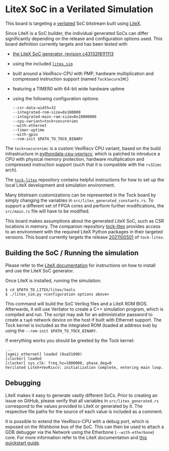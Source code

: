 LiteX SoC in a Verilated Simulation
============================================

This board is targeting a
[verilated](https://www.veripool.org/wiki/verilator) SoC bitstream
built using [LiteX](https://github.com/enjoy-digital/litex).

Since LiteX is a SoC builder, the individual generated SoCs can differ
significantly depending on the release and configuration options
used. This board definition currently targets and has been tested with
- [the LiteX SoC generator, revision
  c43132f81f1113](https://github.com/enjoy-digital/litex/tree/c43132f81f1113)
- using the included
  [`litex_sim`](https://github.com/enjoy-digital/litex/blob/c43132f81f1113/litex/tools/litex_sim.py)
- built around a VexRiscv-CPU with PMP, hardware multiplication and
  compressed instruction support (named `TockSecureIMC`)
- featuring a TIMER0 with 64-bit wide hardware uptime
- using the following configuration options:

  ```
  --csr-data-width=32
  --integrated-rom-size=0x100000
  --integrated-main-ram-size=0x10000000
  --cpu-variant=tock+secure+imc
  --with-ethernet
  --timer-uptime
  --with-gpio
  --rom-init $PATH_TO_TOCK_BINARY
  ```

The `tock+secure+imc` is a custom VexRiscv CPU variant, based on the
build infrastructure in
[pythondata-cpu-vexriscv](https://github.com/litex-hub/pythondata-cpu-vexriscv),
which is patched to introduce a CPU with physical memory protection,
hardware multiplication and compressed instruction support (such that
it is compatible with the `rv32imc` arch).

The [`tock-litex`](https://github.com/lschuermann/tock-litex)
repository contains helpful instructions for how to set up the local
LiteX development and simulation environment.

Many bitstream customizations can be represented in the Tock board by
simply changing the variables in
`src/litex_generated_constants.rs`. To support a different set of FPGA
cores and perform further modifications, the `src/main.rs` file will
have to be modified.

This board makes assumptions about the generated LiteX SoC, such as
CSR locations in memory. The companion repository
[tock-litex](https://github.com/lschuermann/tock-litex) provides
access to an environment with the required LiteX Python packages in
their targeted versions. This board currently targets the release
[2021100501](https://github.com/lschuermann/tock-litex/releases/tag/2021100501)
of `tock-litex`.


Building the SoC / Running the simulation
-----------------------------------------

Please refer to the [LiteX
documentation](https://github.com/enjoy-digital/litex/wiki/) for
instructions on how to install and use the LiteX SoC generator.

Once LiteX is installed, running the simulation:

```
$ cd $PATH_TO_LITEX/litex/tools
$ ./litex_sim.py <configuration options above>
```

This command will build the SoC Verilog files and a LiteX ROM BIOS.
Afterwards, it will use Verilator to create a C++ simulation program,
which is compiled and run. The script may ask for an administrator
password to create a `tap0` network device on the host if built with
Ethernet support. The Tock kernel is included as the integrated ROM
(loaded at address `0x0`) by using the `--rom-init
$PATH_TO_TOCK_BINARY`.

If everything works you should be greeted by the Tock kernel:
```
...
[xgmii_ethernet] loaded (0xa51090)
[clocker] loaded
[clocker] sys_clk: freq_hz=1000000, phase_deg=0
Verilated LiteX+VexRiscv: initialization complete, entering main loop.
```

Debugging
---------

LiteX makes it easy to generate vastly different SoCs. Prior to
creating an issue on GitHub, please verify that all variables in
`src/litex_generated.rs` correspond to the values provided to LiteX or
generated by it. The respective file paths for the source of each
value is included as a comment.

It is possible to extend the VexRiscv-CPU with a debug port, which is
exposed on the Wishbone bus of the SoC. This can then be used to
attach a GDB debugger via the Network using the Etherbone
(`--with-etherbone`) core. For more information refer to the LiteX
documentation and [this quickstart
guide](https://github.com/timvideos/litex-buildenv/wiki/Debugging).
